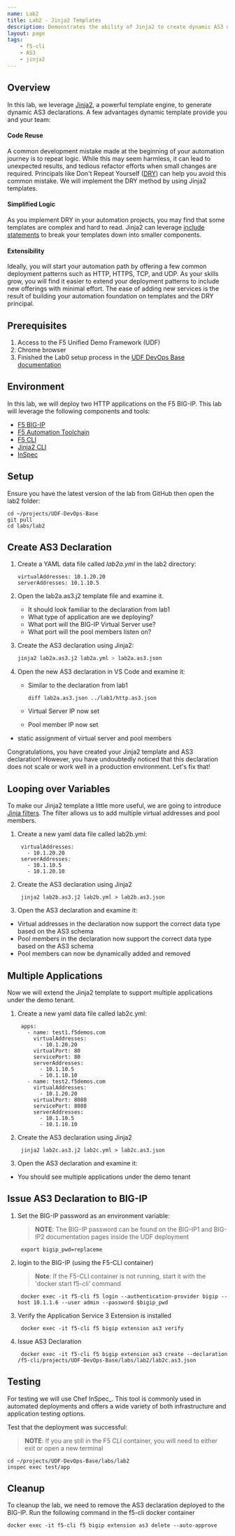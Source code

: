 ```yaml
---
name: Lab2
title: Lab2 - Jinja2 Templates
description: Demonstrates the ability of Jinja2 to create dynamic AS3 declarations.  While this lab uses the F5-CLI, the same logic applies when using Jinaj2 with Ansible. 
layout: page
tags: 
    - f5-cli
    - AS3
    - jinja2
---
```

## Overview

In this lab, we leverage [Jinja2](https://jinja.palletsprojects.com/en/2.11.x/), a powerful template engine, to generate dynamic AS3 declarations.  A few advantages dynamic template provide you and your team:

#### Code Reuse 
A common development mistake made at the beginning of your automation journey is to repeat logic.  While this may seem harmless, it can lead to unexpected results, and tedious refactor efforts when small changes are required.  Principals like Don't Repeat Yourself ([DRY](https://en.wikipedia.org/wiki/Don%27t_repeat_yourself)) can help you avoid this common mistake.  We will implement the DRY method by using Jinja2 templates. 

#### Simplified Logic
As you implement DRY in your automation projects, you may find that some templates are complex and hard to read.  Jinja2 can leverage [include statements](https://jinja.palletsprojects.com/en/2.11.x/templates/#include) to break your templates down into smaller components.  

#### Extensibility
Ideally, you will start your automation path by offering a few common deployment patterns such as HTTP, HTTPS, TCP, and UDP.  As your skills grow, you will find it easier to extend your deployment patterns to include new offerings with minimal effort.  The ease of adding new services is the result of building your automation foundation on templates and the DRY principal. 

## Prerequisites

1. Access to the F5 Unified Demo Framework (UDF)
2. Chrome browser
3. Finished the Lab0 setup process in the [UDF DevOps Base documentation][UDF DevOps Base documentation]

## Environment

In this lab, we will deploy two HTTP applications on the F5 BIG-IP.  This lab will
leverage the following components and tools:

* [F5 BIG-IP][F5 BIG-IP]
* [F5 Automation Toolchain][F5 Automation Toolchain]
* [F5 CLI][F5 CLI]
* [Jinja2 CLI][Jinja2 CLI]
* [InSpec][InSpec]

## Setup
Ensure you have the latest version of the lab from GitHub then open the lab2 folder:

    cd ~/projects/UDF-DevOps-Base
    git pull
    cd labs/lab2

## Create AS3 Declaration

1. Create a YAML data file called _lab2a.yml_ in the lab2 directory:

    ```
    virtualAddresses: 10.1.20.20
    serverAddresses: 10.1.10.5
    ```

2. Open the lab2a.as3.j2 template file and examine it.
    
    * It should look familiar to the declaration from lab1 
    * What type of application are we deploying?
    * What port will the BIG-IP Virtual Server use?
    * What port will the pool members listen on?

3. Create the AS3 declaration using Jinja2:

    ```bash
    jinja2 lab2a.as3.j2 lab2a.yml > lab2a.as3.json
    ```

4. Open the new AS3 declaration in VS Code and examine it:

    * Similar to the declaration from lab1 

        ```
        diff lab2a.as3.json ../lab1/http.as3.json
        ```
    * Virtual Server IP now set
    * Pool member IP now set

* static assignment of virtual server and pool members

Congratulations, you have created your Jinja2 template and AS3 declaration!  However, you have undoubtedly noticed that this declaration does not scale or work well in a production environment.  Let's fix that!

## Looping over Variables

To make our Jinja2 template a little more useful, we are going to introduce [Jinja filters](https://jinja.palletsprojects.com/en/2.11.x/templates/#filters).  The filter allows us to add multiple virtual addresses and pool members.

1. Create a new yaml data file called lab2b.yml:

        virtualAddresses:
          - 10.1.20.20
        serverAddresses:
          - 10.1.10.5
          - 10.1.20.10

2. Create the AS3 declaration using Jinja2

        jinja2 lab2b.as3.j2 lab2b.yml > lab2b.as3.json

3. Open the AS3 declaration and examine it:

* Virtual addresses in the declaration now support the correct data type based on the AS3 schema
* Pool members in the declaration now support the correct data type based on the AS3 schema
* Pool members can now be dynamically added and removed

## Multiple Applications
Now we will extend the Jinja2 template to support multiple applications under the demo tenant.

1. Create a new yaml data file called lab2c.yml:

        apps:
          - name: test1.f5demos.com
            virtualAddresses:
              - 10.1.20.20
            virtualPort: 80
            servicePort: 80
            serverAddresses:
              - 10.1.10.5
              - 10.1.10.10
          - name: test2.f5demos.com
            virtualAddresses:
              - 10.1.20.20
            virtualPort: 8080
            servicePort: 8080
            serverAddresses:
              - 10.1.10.5
              - 10.1.10.10

2. Create the AS3 declaration using Jinja2

        jinja2 lab2c.as3.j2 lab2c.yml > lab2c.as3.json

3. Open the AS3 declaration and examine it:

* You should see multiple applications under the demo tenant
        

## Issue AS3 Declaration to BIG-IP

1. Set the BIG-IP password as an environment variable:

    > **NOTE**: The BIG-IP password can be found on the BIG-IP1 and BIG-IP2 documentation pages inside the UDF deployment

        export bigip_pwd=replaceme

2. login to the BIG-IP (using the F5-CLI container)

    > **Note**: If the F5-CLI container is not running, start it with the 'docker start f5-cli' command 
        
        docker exec -it f5-cli f5 login --authentication-provider bigip --host 10.1.1.6 --user admin --password $bigip_pwd

3. Verify the Application Service 3 Extension is installed

        docker exec -it f5-cli f5 bigip extension as3 verify

4. Issue AS3 Declaration

        docker exec -it f5-cli f5 bigip extension as3 create --declaration /f5-cli/projects/UDF-DevOps-Base/labs/lab2/lab2c.as3.json

## Testing

For testing we will use Chef InSpec_.
This tool is commonly used in automated deployments and offers
a wide variety of both infrastructure and application testing options.

Test that the deployment was successful:

  > **NOTE**: If you are still in the F5 CLI container, you will need to either exit or open a new terminal

    cd ~/projects/UDF-DevOps-Base/labs/lab2
    inspec exec test/app

## Cleanup

To cleanup the lab, we need to remove the AS3 declaration deployed to the BIG-IP.  Run the following command in the f5-cli docker container

    docker exec -it f5-cli f5 bigip extension as3 delete --auto-approve


[F5 CLI]: https://clouddocs.f5.com/sdk/f5-cli/
[UDF DevOps Base documentation]: https://udf-devops-base.readthedocs.io/en/latest/
[F5 BIG-IP]: https://www.f5.com/products/big-ip-services/virtual-editions
[F5 Automation Toolchain]: https://www.f5.com/products/automation-and-orchestration
[InSpec]: https://www.inspec.io/
[Jinja2 CLI]: https://pypi.org/project/jinja2-cli/